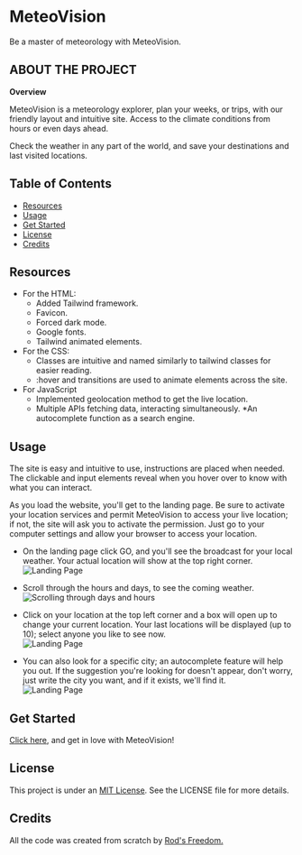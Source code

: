 # MeteoVision
Be a master of meteorology with MeteoVision.

## **ABOUT THE PROJECT**
**Overview**

MeteoVision is a meteorology explorer, plan your weeks, or trips, with our friendly layout and intuitive site. 
Access to the climate conditions from hours or even days ahead. 

Check the weather in any part of the world, and save your destinations and last visited locations.

## Table of Contents
- [Resources](#resources)
- [Usage](#usage)
- [Get Started](#get-started)
- [License](#license)
- [Credits](#credits)

## Resources
* For the HTML:
    * Added Tailwind framework.
    * Favicon.
    * Forced dark mode.
    * Google fonts.
    * Tailwind animated elements.
* For the CSS:
    * Classes are intuitive and named similarly to tailwind classes for easier reading.
    * :hover and transitions are used to animate elements across the site.
* For JavaScript
    * Implemented geolocation method to get the live location. 
    * Multiple APIs fetching data, interacting simultaneously.
    *An autocomplete function as a search engine.

## Usage
The site is easy and intuitive to use, instructions are placed when needed. The clickable and input elements reveal when you hover over to know with what you can interact. 

As you load the website, you'll get to the landing page. Be sure to activate your location services and permit MeteoVision to access your live location; if not, the site will ask you to activate the permission. Just go to your computer settings and allow your browser to access your location.

* On the landing page click GO, and you'll see the broadcast for your local weather. Your actual location will show at the top right corner. <br>
![Landing Page](./assets/img/Demos/Start_demo.GIF)

* Scroll through the hours and days, to see the coming weather. <br>
![Scrolling through days and hours](./assets/img/Demos/Change_day_demo.GIF)

* Click on your location at the top left corner and a box will open up to change your current location. Your last locations will be displayed (up to 10); select anyone you like to see now. <br>
![Landing Page](./assets/img/Demos/Change_loc_demo.GIF)

* You can also look for a specific city; an autocomplete feature will help you out. If the suggestion you're looking for doesn't appear, don't worry, just write the city you want, and if it exists, we'll find it. <br>
![Landing Page](./assets/img/Demos/Find_loc_demo.GIF) 


## Get Started
[Click here](https://rod-freedom.github.io/CN6-MeteoVision/), and get in love with MeteoVision!

## License

This project is under an [MIT License](https://github.com/Rod-Freedom/CN6-MeteoVision/blob/main/LICENSE). See the LICENSE file for more details.
## Credits

All the code was created from scratch by [Rod's Freedom.](https://github.com/Rod-Freedom)
